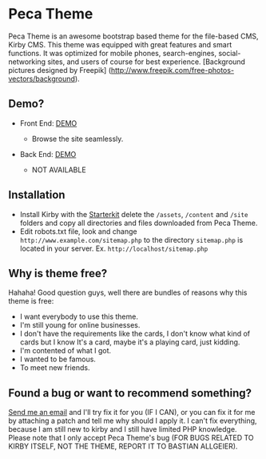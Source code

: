 # Peca Theme
Peca Theme is an awesome bootstrap based theme for the file-based CMS, Kirby CMS. This theme  was equipped with great features and smart functions. It was optimized for mobile phones, search-engines, social-networking sites, and users of course for best experience. [Background pictures designed by Freepik] (http://www.freepik.com/free-photos-vectors/background).

## Demo?
- Front End: [DEMO](http://phoenixpeca.zz.vc/)
  - Browse the site seamlessly.

- Back End: [DEMO](http://phoenixpeca.zz.vc/panel)
  - NOT AVAILABLE

## Installation
* Install Kirby with the [Starterkit](https://github.com/getkirby/starterkit) delete the `/assets`, `/content` and `/site` folders and copy all directories and files downloaded from Peca Theme.
* Edit robots.txt file, look and change `http://www.example.com/sitemap.php` to the directory `sitemap.php` is located in your server. Ex. `http://localhost/sitemap.php`

## Why is theme free?
Hahaha! Good question guys, well there are bundles of reasons why this theme is free:
- I want everybody to use this theme.
- I'm still young for online businesses.
- I don't have the requirements like the cards, I don't know what kind of cards but I know It's a card, maybe it's a playing card, just kidding.
- I'm contented of what I got.
- I wanted to be famous.
- To meet new friends.

## Found a bug or want to recommend something?
[Send me an email](http://phoenixpeca.ga/contact) and I'll try fix it for you (IF I CAN), or you can fix it for me by attaching a patch and tell me why should I apply it. I can't fix everything, because I am still new to kirby and I still have limited PHP knowledge. Please note that I only accept Peca Theme's bug (FOR BUGS RELATED TO KIRBY ITSELF, NOT THE THEME, REPORT IT TO BASTIAN ALLGEIER).